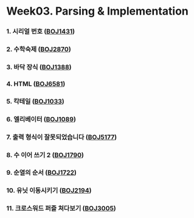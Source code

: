 # Week03. Parsing & Implementation

### 1. 시리얼 번호        				([BOJ1431](https://boj.kr/1431))

### 2. 수학숙제        			   	([BOJ2870](https://boj.kr/2870))

### 3. 바닥 장식          				([BOJ1388](https://boj.kr/1388))

### 4. HTML              				([BOJ6581](https://boj.kr/6581))

### 5. 칵테일            				([BOJ1033](https://boj.kr/1033))

### 6. 엘리베이터        				([BOJ1089](https://boj.kr/1089))

### 7. 출력 형식이 잘못되었습니다        	([BOJ5177](https://boj.kr/5177))

### 8. 수 이어 쓰기 2        			([BOJ1790](https://boj.kr/1790))

### 9. 순열의 순서        				([BOJ1722](https://boj.kr/1722))

### 10. 유닛 이동시키기        			([BOJ2194](https://boj.kr/2194))

### 11. 크로스워드 퍼즐 쳐다보기        	([BOJ3005](https://boj.kr/3005))